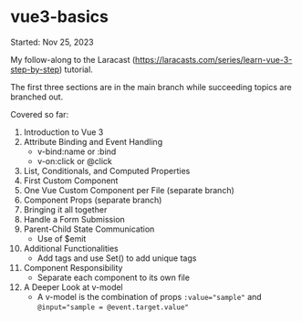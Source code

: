 # vue3-basics

Started: Nov 25, 2023

My follow-along to the Laracast (https://laracasts.com/series/learn-vue-3-step-by-step) tutorial. 

The first three sections are in the main branch while succeeding topics are branched out.

Covered so far:
1. Introduction to Vue 3
2. Attribute Binding and Event Handling
    * v-bind:name or :bind
    * v-on:click or @click
3. List, Conditionals, and Computed Properties
4. First Custom Component
5. One Vue Custom Component per File (separate branch)
6. Component Props (separate branch)
7. Bringing it all together
8. Handle a Form Submission
9. Parent-Child State Communication
    * Use of $emit
10. Additional Functionalities
    * Add tags and use Set() to add unique tags
11. Component Responsibility
    * Separate each component to its own file
12. A Deeper Look at v-model
    * A v-model is the combination of props `:value="sample"` and `@input="sample = @event.target.value"`